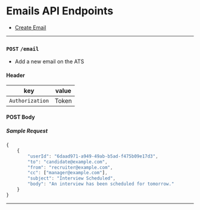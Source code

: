 # Emails API Endpoints


* [Create Email](#post-email)


---


### `POST` `/email`
* Add a new email on the ATS

####  Header
key|value
---|---
`Authorization`| Token

#### POST Body
##### Sample Request
```javascript
{
    {
        "userId": "6daad971-a949-49ab-b5ad-f475b09e17d3",
        "to": "candidate@example.com",
        "from": "recruiter@example.com",
        "cc": ["manager@example.com"],
        "subject": "Interview Scheduled",
        "body": "An interview has been scheduled for tomorrow."
    }
}
```


---
